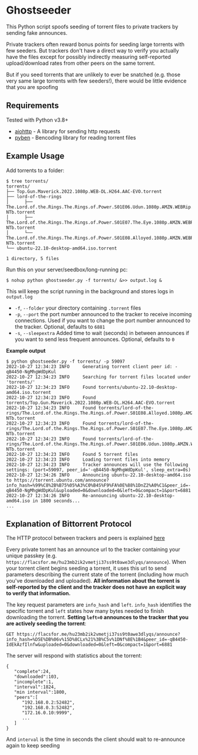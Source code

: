 # Ghostseeder

This Python script spoofs seeding of torrent files to private trackers
by sending fake announces. 

Private trackers often reward bonus points for seeding large torrents 
with few seeders. But trackers don't have a direct way to verify you 
actually have the files except for possibly indirectly measuring
self-reported upload/download rates from other peers on the same torrent.

But if you seed torrents that are unlikely to ever be snatched (e.g. those very 
same large torrents with few seeders!), there would be little 
evidence that you are spoofing

## Requirements

Tested with Python v3.8+
* [aiohttp](https://github.com/aio-libs/aiohttp) - A library for sending http requests
* [pyben](https://github.com/alexpdev/pyben) -  Bencoding library for reading torrent files

## Example Usage
Add torrents to a folder:
```
$ tree torrents/
torrents/
├── Top.Gun.Maverick.2022.1080p.WEB-DL.H264.AAC-EVO.torrent
├── lord-of-the-rings
│      ├── The.Lord.of.the.Rings.The.Rings.of.Power.S01E06.Udun.1080p.AMZN.WEBRip.DDP5.1.x264-NTb.torrent
│      ├── The.Lord.of.the.Rings.The.Rings.of.Power.S01E07.The.Eye.1080p.AMZN.WEBRip.DDP5.1.x264-NTb.torrent
│      └── The.Lord.of.the.Rings.The.Rings.of.Power.S01E08.Alloyed.1080p.AMZN.WEBRip.DDP5.1.x264-NTb.torrent
└── ubuntu-22.10-desktop-amd64.iso.torrent

1 directory, 5 files
```

Run this on your server/seedbox/long-running pc:

```
$ nohup python ghostseeder.py -f torrents/ &>> output.log &
```

This will keep the script running in the background and stores logs in `output.log`

* `-f`, `--folder` your directory containing `.torrent` files
* `-p`, `--port` the port number announced to the tracker to receive incoming connections. Used if you want to change the port number announced to the tracker. Optional, defaults to `6881`
* `-s`, `--sleepextra` Added time to wait (seconds) in between announces if you want to send less frequent announces. Optional, defaults to `0`


**Example output**
```
$ python ghostseeder.py -f torrents/ -p 59097
2022-10-27 12:34:23 INFO     Generating torrent client peer id: -qB4450-NgMhgWdDpKul
2022-10-27 12:34:23 INFO     Searching for torrent files located under 'torrents/'
2022-10-27 12:34:23 INFO     Found torrents/ubuntu-22.10-desktop-amd64.iso.torrent
2022-10-27 12:34:23 INFO     Found torrents/Top.Gun.Maverick.2022.1080p.WEB-DL.H264.AAC-EVO.torrent
2022-10-27 12:34:23 INFO     Found torrents/lord-of-the-rings/The.Lord.of.the.Rings.The.Rings.of.Power.S01E08.Alloyed.1080p.AMZN.WEBRip.DDP5.1.x264-NTb.torrent
2022-10-27 12:34:23 INFO     Found torrents/lord-of-the-rings/The.Lord.of.the.Rings.The.Rings.of.Power.S01E07.The.Eye.1080p.AMZN.WEBRip.DDP5.1.x264-NTb.torrent
2022-10-27 12:34:23 INFO     Found torrents/lord-of-the-rings/The.Lord.of.the.Rings.The.Rings.of.Power.S01E06.Udun.1080p.AMZN.WEBRip.DDP5.1.x264-NTb.torrent
2022-10-27 12:34:23 INFO     Found 5 torrent files
2022-10-27 12:34:23 INFO     Loading torrent files into memory
2022-10-27 12:34:23 INFO     Tracker announces will use the following settings: (port=59097, peer_id='-qB4450-NgMhgWdDpKul', sleep_extra=0s)
2022-10-27 12:34:26 INFO     Announcing ubuntu-22.10-desktop-amd64.iso to https://torrent.ubuntu.com/announce?info_hash=%99%C8%2B%B75%05%A3%C0%B4S%F9%FA%0E%88%1DnZ2%A0%C1&peer_id=-qB4450-NgMhgWdDpKul&uploaded=0&downloaded=0&left=0&compact=1&port=6881
2022-10-27 12:34:26 INFO     Re-announcing ubuntu-22.10-desktop-amd64.iso in 1800 seconds...
...
```

## Explanation of Bittorrent Protocol

The HTTP protocol between trackers and peers is explained [here](https://wiki.theory.org/BitTorrentSpecification#Tracker_HTTP.2FHTTPS_Protocol) 

Every private torrent has an announce url to the tracker containing your unique passkey (e.g. `https://flacsfor.me/hu23mb2ik2vmetji37ss9t0awe3dlyqs/announce`). When your torrent client begins seeding a torrent, it uses this url to send parameters describing the current state of the torrent (including how much you've downloaded and uploaded). **All information about the torrent is self-reported by the client and the tracker does not have an explicit way to verify that information.**

The key request parameters are `info_hash` and `left`. `info_hash` identifies the specific torrent and `left` states how many bytes needed to finish downloading the torrent. **Setting `left=0` announces to the tracker that you are actively seeding the torrent**:
```
GET https://flacsfor.me/hu23mb2ik2vmetji37ss9t0awe3dlyqs/announce?info_hash=%D5E%DB%06v%15D%8CLx%21%3B%C5v%1DNf%8E%1B4&peer_id=-qB4450-IdEkAzfIlnfw&uploaded=0&downloaded=0&left=0&compact=1&port=6881
```

The server will respond with statistics about the torrent:

```
{
   "complete":24,
   "downloaded":103,
   "incomplete":1,
   "interval":1824,
   "min interval":1800,
   "peers":[
      "192.168.0.2:52482",
      "192.168.0.3:52482",
      "172.16.0.10:9999",
      ...
   ]
}
```
And `interval` is the time in seconds the client should wait to re-announce again to keep seeding
